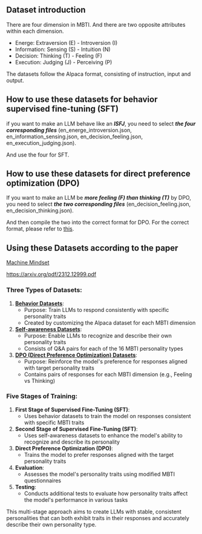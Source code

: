 ## Dataset introduction

There are four dimension in MBTI. And there are two opposite attributes within each dimension.

+ Energe: Extraversion (E) - Introversion (I)
+ Information: Sensing (S) - Intuition (N)
+ Decision: Thinking (T) - Feeling (F)
+ Execution: Judging (J) - Perceiving (P)

The datasets follow the Alpaca format, consisting of instruction, input and output.

## How to use these datasets for behavior supervised fine-tuning (SFT)

if you want to make an LLM behave like an ***ISFJ***, you need to select ***the four corresponding files*** (en_energe_introversion.json, en_information_sensing.json, en_decision_feeling.json, en_execution_judging.json). 

And use the four for SFT.

## How to use these datasets for direct preference optimization (DPO)

If you want to make an LLM be ***more feeling (F) than thinking (T)*** by DPO, you need to select ***the two corresponding files*** (en_decision_feeling.json, en_decision_thinking.json). 

And then compile the two into the correct format for DPO. For the correct format, please refer to [this](https://github.com/PKU-YuanGroup/Machine-Mindset/blob/main/datasets/dpo/README.md).

## Using these Datasets according to the paper

[Machine Mindset](MM-paper.md)

https://arxiv.org/pdf/2312.12999.pdf

### Three Types of Datasets:

1. [**Behavior Datasets**](dataset/behaviour):
   - Purpose: Train LLMs to respond consistently with specific personality traits
   - Created by customizing the Alpaca dataset for each MBTI dimension
2. [**Self-awareness Datasets**](dataset):
   - Purpose: Enable LLMs to recognize and describe their own personality traits
   - Consists of Q&A pairs for each of the 16 MBTI personality types
3. [**DPO (Direct Preference Optimization) Datasets**](dataset/dpo):
   - Purpose: Reinforce the model's preference for responses aligned with target personality traits
   - Contains pairs of responses for each MBTI dimension (e.g., Feeling vs Thinking)

### Five Stages of Training:

1. **First Stage of Supervised Fine-Tuning (SFT)**:
   - Uses behavior datasets to train the model on responses consistent with specific MBTI traits
2. **Second Stage of Supervised Fine-Tuning (SFT)**:
   - Uses self-awareness datasets to enhance the model's ability to recognize and describe its personality
3. **Direct Preference Optimization (DPO)**:
   - Trains the model to prefer responses aligned with the target personality traits
4. **Evaluation**:
   - Assesses the model's personality traits using modified MBTI questionnaires
5. **Testing**:
   - Conducts additional tests to evaluate how personality traits affect the model's performance in various tasks

This multi-stage approach aims to create LLMs with stable, consistent personalities that can both exhibit traits in their responses and accurately describe their own personality type.

